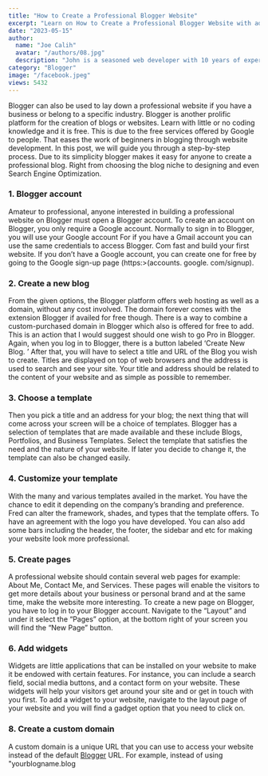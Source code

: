 ```yaml
---
title: "How to Create a Professional Blogger Website"
excerpt: "Learn on How to Create a Professional Blogger Website with advanced SEO optimization. Create blogs for Beginner and Advanced Bloggers."
date: "2023-05-15"
author:
  name: "Joe Calih"
  avatar: "/authors/08.jpg"
  description: "John is a seasoned web developer with 10 years of experience in React and Next.js."
category: "Blogger"
image: "/facebook.jpeg"
views: 5432
---
```


Blogger can also be used to lay down a professional website if you have a business or belong to a specific industry. Blogger is another prolific platform for the creation of blogs or websites. Learn with little or no coding knowledge and it is free. This is due to the free services offered by Google to people. That eases the work of beginners in blogging through website development. In this post, we will guide you through a step-by-step process. Due to its simplicity blogger makes it easy for anyone to create a professional blog. Right from choosing the blog niche to designing and even Search Engine Optimization.

### 1. Blogger account

Amateur to professional, anyone interested in building a professional website on Blogger must open a Blogger account. To create an account on Blogger, you only require a Google account. Normally to sign in to Blogger, you will use your Google account For if you have a Gmail account you can use the same credentials to access Blogger. Com fast and build your first website. If you don’t have a Google account, you can create one for free by going to the Google sign-up page (https:>(accounts. google. com/signup).

### 2. Create a new blog

From the given options, the Blogger platform offers web hosting as well as a domain, without any cost involved. The domain forever comes with the extension Blogger if availed for free though. There is a way to combine a custom-purchased domain in Blogger which also is offered for free to add. This is an action that I would suggest should one wish to go Pro in Blogger. Again, when you log in to Blogger, there is a button labeled ‘Create New Blog. ’ After that, you will have to select a title and URL of the Blog you wish to create. Titles are displayed on top of web browsers and the address is used to search and see your site. Your title and address should be related to the content of your website and as simple as possible to remember.

### 3. Choose a template

Then you pick a title and an address for your blog; the next thing that will come across your screen will be a choice of templates. Blogger has a selection of templates that are made available and these include Blogs, Portfolios, and Business Templates. Select the template that satisfies the need and the nature of your website. If later you decide to change it, the template can also be changed easily.

### 4. Customize your template

With the many and various templates availed in the market. You have the chance to edit it depending on the company’s branding and preference. Fred can alter the framework, shades, and types that the template offers. To have an agreement with the logo you have developed. You can also add some bars including the header, the footer, the sidebar and etc for making your website look more professional.

### 5. Create pages

A professional website should contain several web pages for example: About Me, Contact Me, and Services. These pages will enable the visitors to get more details about your business or personal brand and at the same time, make the website more interesting. To create a new page on Blogger, you have to log in to your Blogger account. Navigate to the “Layout” and under it select the “Pages” option, at the bottom right of your screen you will find the “New Page” button.

### 6. Add widgets

Widgets are little applications that can be installed on your website to make it be endowed with certain features. For instance, you can include a search field, social media buttons, and a contact form on your website. These widgets will help your visitors get around your site and or get in touch with you first. To add a widget to your website, navigate to the layout page of your website and you will find a gadget option that you need to click on.

### 8. Create a custom domain

A custom domain is a unique URL that you can use to access your website instead of the default [Blogger](http://blogger.com) URL. For example, instead of using "yourblogname.blog